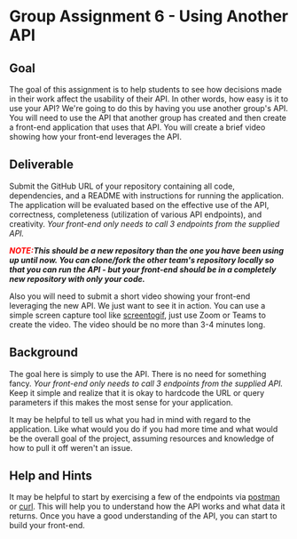 # Group Assignment 6 - Using Another API

## Goal
The goal of this assignment is to help students to see how decisions made in their work affect the usability of their API.  In other words, how easy is it to use your API?  We're going to do this by having you use another group's API.  You will need to use the API that another group has created and then create a front-end application that uses that API.  You will create a brief video showing how your front-end leverages the API.

## Deliverable
Submit the GitHub URL of your repository containing all code, dependencies, and a README with instructions for running the application. The application will be evaluated based on the effective use of the API, correctness, completeness (utilization of various API endpoints), and creativity.  *Your front-end only needs to call 3 endpoints from the supplied API.*

***<span style="color:red">NOTE:</span>This should be a new repository than the one you have been using up until now.  You can clone/fork the other team's repository locally so that you can run the API - but your front-end should be in a completely new repository with only your code.***

Also you will need to submit a short video showing your front-end leveraging the new API.  We just want to see it in action.  You can use a simple screen capture tool like [screentogif](https://www.screentogif.com/downloads), just use Zoom or Teams to create the video.  The video should be no more than 3-4 minutes long.


## Background
The goal here is simply to use the API.  There is no need for something fancy.  *Your front-end only needs to call 3 endpoints from the supplied API.*  Keep it simple and realize that it is okay to hardcode the URL or query parameters if this makes the most sense for your application.

It may be helpful to tell us what you had in mind with regard to the application.  Like what would you do if you had more time and what would be the overall goal of the project, assuming resources and knowledge of how to pull it off weren't an issue.

## Help and Hints
It may be helpful to start by exercising a few of the endpoints via [postman](https://www.postman.com/downloads/) or [curl](https://curl.se/docs/manpage.html).  This will help you to understand how the API works and what data it returns.  Once you have a good understanding of the API, you can start to build your front-end. 
